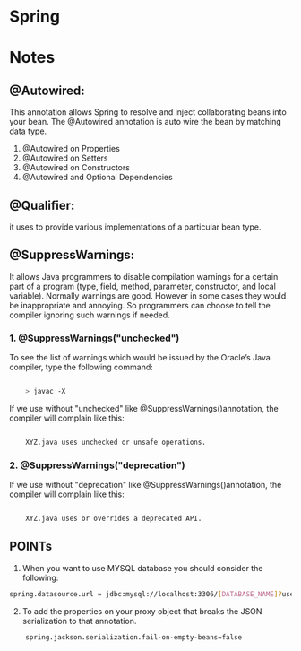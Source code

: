 # Spring



# Notes

## @Autowired:

This annotation allows Spring to resolve and inject collaborating beans into your bean.
The @Autowired annotation is auto wire the bean by matching data type.
1. @Autowired on Properties
2. @Autowired on Setters
3. @Autowired on Constructors
4. @Autowired and Optional Dependencies

## @Qualifier:

it uses to provide various implementations of a particular bean type.

## @SuppressWarnings: 

It allows Java programmers to disable compilation warnings for a certain part of a program (type, field, method, parameter, constructor, and local variable).
Normally warnings are good. However in some cases they would be inappropriate and annoying.
So programmers can choose to tell the compiler ignoring such warnings if needed.

### 1. @SuppressWarnings("unchecked")
To see the list of warnings which would be issued by the Oracle’s Java compiler, type the following command:
 
``` bash

	> javac -X
```
If we use without "unchecked" like @SuppressWarnings()annotation, the compiler will complain like this:

``` bash

	XYZ.java uses unchecked or unsafe operations.
```

### 2. @SuppressWarnings("deprecation")

If we use without "deprecation" like @SuppressWarnings()annotation, the compiler will complain like this:

``` bash

	XYZ.java uses or overrides a deprecated API.
```

## POINTs

1. When you want to use MYSQL database you should consider the following:
``` bash
spring.datasource.url = jdbc:mysql://localhost:3306/[DATABASE_NAME]?useUnicode=true&characterEncoding=UTF-8&useJDBCCompliantTimezoneShift=true&useLegacyDatetimeCode=false&serverTimezone=UTC
```

2. To add the properties on your proxy object that breaks the JSON serialization to that annotation.
``` bash
	spring.jackson.serialization.fail-on-empty-beans=false
```
